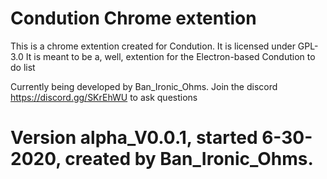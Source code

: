 # Condution Chrome extention
This is a chrome extention created for Condution. It is licensed under GPL-3.0
It is meant to be a, well, extention for the Electron-based Condution to do list

Currently being developed by Ban_Ironic_Ohms. Join the discord https://discord.gg/SKrEhWU to ask questions

# Version alpha_V0.0.1, started 6-30-2020, created by Ban_Ironic_Ohms.